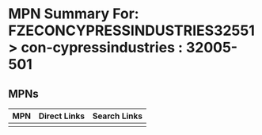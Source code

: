 



# MPN Summary For: FZECONCYPRESSINDUSTRIES32551 > con-cypressindustries : 32005-501

## MPNs
  

|MPN|Direct Links|Search Links|
| :--- | :--- | :--- |
||||
